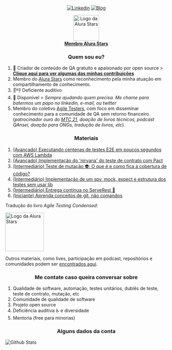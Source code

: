 <p align="center">
<a href="https://www.linkedin.com/in/paulo-goncalves"><img alt="Linkedin" src="https://img.shields.io/badge/-LinkedIn-blue?style=for-the-badge&logo=Linkedin&logoColor=white"></a>
<a href="https://dev.to/paulogoncalvesbh"><img alt="Blog" src="https://img.shields.io/badge/-DEV.to-000?style=for-the-badge&logo=dev.to&logoColor=white"></a>
</p>

<p align="center">
<a href="https://www.alura.com.br/stars">
 <img alt="Logo da Alura Stars" src="https://user-images.githubusercontent.com/29241659/130713060-544342dd-a33c-4ef8-800e-9d82cc3a1551.png" height="80">
 <br>
 <b>Membro Alura Stars</b>
 </a>
</p>

<h3 align="center">Quem sou eu?</h3>

1. 💉 Criador de conteúdo de QA gratuito e apaixonado por open source > **[Clique aqui para ver algumas das minhas contribuições](https://github.com/PauloGoncalvesBH/contribuicoes-na-comunidade)**
1. Membro do [Alura Stars](https://www.alura.com.br/stars) como reconhecimento pela minha atuação em compartilhamento de conhecimento.
1. 👂👎 Deficiente auditivo
1. 💬 Disponível > _Sempre ajudando quem precisa. Me chame para batermos um papo no linkedin, e-mail, ou twitter_
1. Membro do coletivo [Agile Testers](https://agiletesters.com.br/), com foco em disseminar conhecimento para a comunidade de QA sem retorno financeiro (_patrocinador ouro do [MTC 21](https://minastestingconference.com.br/), doação de livros técnicos, podcast QAnsei, doação para ONGs, tradução de livros, etc_).

<h3 align="center">Materiais</h3>

1. [(Avançado) Executando centenas de testes E2E em poucos segundos com AWS Lambda](https://github.com/PauloGoncalvesBH/running-playwright-on-aws-lambda)
1. [(Avançado) Implementação do 'nirvana' do teste de contrato com Pact](https://github.com/PauloGoncalvesBH/nirvana-teste-de-contrato)
1. [(Intermediário) Teste de mutação 👽: O que é e como fica a cobertura de código?](https://github.com/PauloGoncalvesBH/teste-de-mutacao)
1. [(Intermediário) Implementação de um spy, mock, expect e estrutura dos testes sem usar lib](https://github.com/PauloGoncalvesBH/my-framework-test)
1. [(Intermediário) Entrega contínua no ServeRest 🚀](https://github.com/PauloGoncalvesBH/entrega-continua-no-serverest)
1. [(Iniciante) Aprenda conceitos de git, não comandos](https://github.com/PauloGoncalvesBH/treinamento-git)

Tradução do livro _Agile Testing Condensed_:

<a href="https://leanpub.com/agiletesting-condensed-brazilian-portuguese-edition"><img alt="Logo da Alura Stars" src="https://user-images.githubusercontent.com/29241659/130714351-32367c4d-aebc-4515-a38a-eee6e578b24f.png" height="120"></a>

Outros materiais, como lives, participação em podcast, repositórios e comunidades podem ser [encontrados aqui](https://github.com/PauloGoncalvesBH/contribuicoes-na-comunidade).

<h3 align="center">Me contate caso queira conversar sobre</h3>

1. Qualidade de software, automação, testes unitários, dublês de teste, teste de contrato, mutação, etc
1. Comunidade de qualidade de software
1. Projeto open source
1. Deficiência auditiva ♿ e diversidade
1. Mentoria (free para minorias)

<h3 align="center">Alguns dados da conta</h3>

![Github Stats](https://github-readme-stats.vercel.app/api?username=paulogoncalvesbh&include_all_commits=true&count_private=true&hide_border=true&hide_rank=true&show_icons=true&hide_title=true&theme=graywhite)
